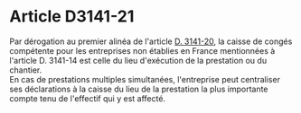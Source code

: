 # Article D3141-21

  
Par dérogation au premier alinéa de l'article [D. 3141-20][1], la caisse de congés compétente pour les entreprises non établies en France mentionnées à l'article D. 3141-14 est celle du lieu d'exécution de la prestation ou du chantier.   
En cas de prestations multiples simultanées, l'entreprise peut centraliser ses déclarations à la caisse du lieu de la prestation la plus importante compte tenu de l'effectif qui y est affecté.

 [1]: /affichCodeArticle.do?cidTexte=LEGITEXT000006072050&idArticle=LEGIARTI000018486762&dateTexte=&categorieLien=cid